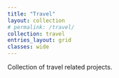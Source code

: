 ```yaml
---
title: "Travel"
layout: collection
# permalink: /travel/
collection: travel
entries_layout: grid
classes: wide
---
```

Collection of travel related projects.